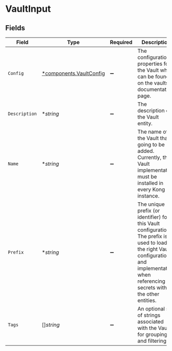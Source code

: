 # VaultInput


## Fields

| Field                                                                                                                                                                                         | Type                                                                                                                                                                                          | Required                                                                                                                                                                                      | Description                                                                                                                                                                                   |
| --------------------------------------------------------------------------------------------------------------------------------------------------------------------------------------------- | --------------------------------------------------------------------------------------------------------------------------------------------------------------------------------------------- | --------------------------------------------------------------------------------------------------------------------------------------------------------------------------------------------- | --------------------------------------------------------------------------------------------------------------------------------------------------------------------------------------------- |
| `Config`                                                                                                                                                                                      | [*components.VaultConfig](../../models/components/vaultconfig.md)                                                                                                                             | :heavy_minus_sign:                                                                                                                                                                            | The configuration properties for the Vault which can be found on the vaults' documentation page.                                                                                              |
| `Description`                                                                                                                                                                                 | **string*                                                                                                                                                                                     | :heavy_minus_sign:                                                                                                                                                                            | The description of the Vault entity.                                                                                                                                                          |
| `Name`                                                                                                                                                                                        | **string*                                                                                                                                                                                     | :heavy_minus_sign:                                                                                                                                                                            | The name of the Vault that's going to be added. Currently, the Vault implementation must be installed in every Kong instance.                                                                 |
| `Prefix`                                                                                                                                                                                      | **string*                                                                                                                                                                                     | :heavy_minus_sign:                                                                                                                                                                            | The unique prefix (or identifier) for this Vault configuration. The prefix is used to load the right Vault configuration and implementation when referencing secrets with the other entities. |
| `Tags`                                                                                                                                                                                        | []*string*                                                                                                                                                                                    | :heavy_minus_sign:                                                                                                                                                                            | An optional set of strings associated with the Vault for grouping and filtering.                                                                                                              |